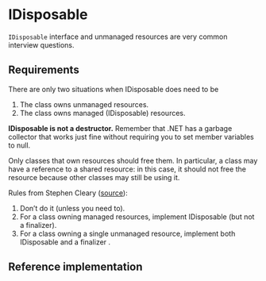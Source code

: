# IDisposable

`IDisposable` interface and unmanaged resources are very common interview questions.

## Requirements

There are only two situations when IDisposable does need to be 

1. The class owns unmanaged resources.
2. The class owns managed (IDisposable) resources.

**IDisposable is not a destructor.** Remember that .NET has a garbage collector that works just fine without requiring you to set member variables to null.

Only classes that own resources should free them. In particular, a class may have a reference to a shared resource: in this case, it should not free the resource because other classes may still be using it.

Rules from Stephen Cleary ([source](http://blog.stephencleary.com/2009/08/how-to-implement-idisposable-and.html)):
    
1. Don’t do it (unless you need to).
2. For a class owning managed resources, implement IDisposable (but not a finalizer).
3. For a class owning a single unmanaged resource, implement both IDisposable and a finalizer.


## Reference implementation

